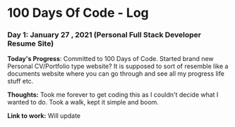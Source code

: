 # 100 Days Of Code - Log

### Day 1: January 27 , 2021 (Personal Full Stack Developer Resume Site)

**Today's Progress**: Committed to 100 Days of Code. Started brand new Personal CV/Portfolio type website? It is supposed to sort of resemble like a documents website where you can go through and see all my progress life stuff etc.

**Thoughts:** Took me forever to get coding this as I couldn't decide what I wanted to do. Took a walk, kept it simple and boom. 

**Link to work:** Will update

